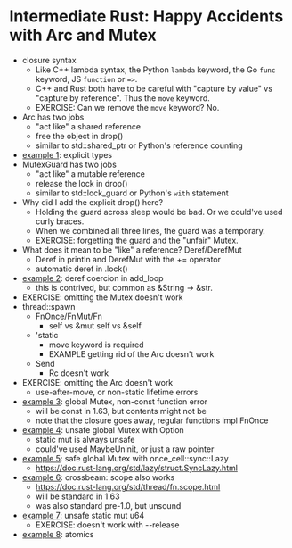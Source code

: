 # Intermediate Rust: Happy Accidents with Arc and Mutex

- closure syntax
    - Like C++ lambda syntax, the Python `lambda` keyword, the Go
      `func` keyword, JS `function` or `=>`.
    - C++ and Rust both have to be careful with "capture by value"
      vs "capture by reference". Thus the `move` keyword.
    - EXERCISE: Can we remove the `move` keyword? No.
- Arc has two jobs
    - "act like" a shared reference
    - free the object in drop()
    - similar to std::shared\_ptr or Python's reference counting
- [example 1](examples/1.rs): explicit types
- MutexGuard has two jobs
    - "act like" a mutable reference
    - release the lock in drop()
    - similar to std::lock\_guard or Python's `with` statement
- Why did I add the explicit drop() here?
    - Holding the guard across sleep would be bad. Or we could've
      used curly braces.
    - When we combined all three lines, the guard was a temporary.
    - EXERCISE: forgetting the guard and the "unfair" Mutex.
- What does it mean to be "like" a reference? Deref/DerefMut
    - Deref in println and DerefMut with the += operator
    - automatic deref in .lock()
- [example 2](examples/2.rs): deref coercion in add\_loop
    - this is contrived, but common as &String -> &str.
- EXERCISE: omitting the Mutex doesn't work
- thread::spawn
    - FnOnce/FnMut/Fn
        - self vs &mut self vs &self
    - 'static
        - move keyword is required
        - EXAMPLE getting rid of the Arc doesn't work
    - Send
        - Rc doesn't work
- EXERCISE: omitting the Arc doesn't work
    - use-after-move, or non-static lifetime errors
- [example 3](examples/3.rs): global Mutex, non-const function error
    - will be const in 1.63, but contents might not be
    - note that the closure goes away, regular functions impl FnOnce
- [example 4](examples/4.rs): unsafe global Mutex with Option
    - static mut is always unsafe
    - could've used MaybeUninit, or just a raw pointer
- [example 5](examples/5.rs): safe global Mutex with once\_cell::sync::Lazy
    - https://doc.rust-lang.org/std/lazy/struct.SyncLazy.html
- [example 6](examples/6.rs): crossbeam::scope also works
    - https://doc.rust-lang.org/std/thread/fn.scope.html
    - will be standard in 1.63
    - was also standard pre-1.0, but unsound
- [example 7](examples/7.rs): unsafe static mut u64
    - EXERCISE: doesn't work with --release
- [example 8](examples/8.rs): atomics
